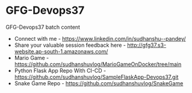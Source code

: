 # GFG-Devops37
GFG-Devops37 batch content

* Connect with me - https://www.linkedin.com/in/sudhanshu--pandey/
* Share your valuable session feedback here - http://gfg37.s3-website.ap-south-1.amazonaws.com/
* Mario Game - https://github.com/sudhanshuvlog/MarioGameOnDocker/tree/main
* Python Flask App Repo With CI-CD - https://github.com/sudhanshuvlog/SampleFlaskApp-Devops37.git
* Snake Game Repo - https://github.com/sudhanshuvlog/SnakeGame
